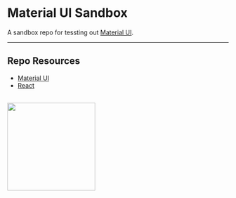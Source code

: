 # Material UI Sandbox

A sandbox repo for tessting out [Material UI](https://mui.com/).

***

## Repo Resources

* [Material UI](https://mui.com)
* [React](https://react.dev/)

<br>
<a href="https://codeadam.ca">
<img src="https://cdn.codeadam.ca/images@1.0.0/codeadam-logo-coloured-horizontal.png" width="200">
</a>
